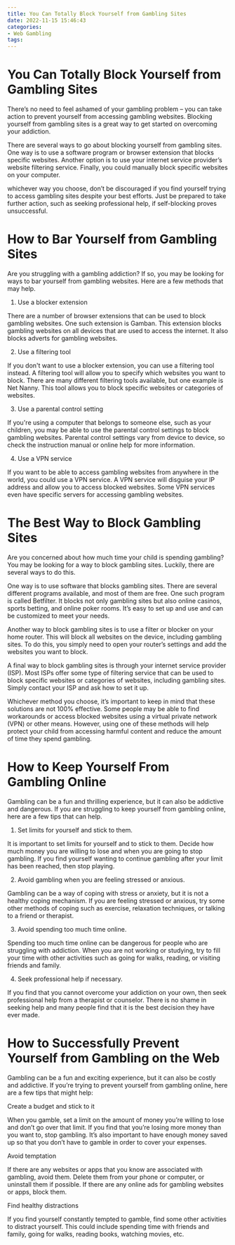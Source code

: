 ```yaml
---
title: You Can Totally Block Yourself from Gambling Sites
date: 2022-11-15 15:46:43
categories:
- Web Gambling
tags:
---
```



#  You Can Totally Block Yourself from Gambling Sites

There’s no need to feel ashamed of your gambling problem – you can take action to prevent yourself from accessing gambling websites. Blocking yourself from gambling sites is a great way to get started on overcoming your addiction.

There are several ways to go about blocking yourself from gambling sites. One way is to use a software program or browser extension that blocks specific websites. Another option is to use your internet service provider’s website filtering service. Finally, you could manually block specific websites on your computer.

 whichever way you choose, don’t be discouraged if you find yourself trying to access gambling sites despite your best efforts. Just be prepared to take further action, such as seeking professional help, if self-blocking proves unsuccessful.

#  How to Bar Yourself from Gambling Sites 

Are you struggling with a gambling addiction? If so, you may be looking for ways to bar yourself from gambling websites. Here are a few methods that may help.

1. Use a blocker extension

There are a number of browser extensions that can be used to block gambling websites. One such extension is Gamban. This extension blocks gambling websites on all devices that are used to access the internet. It also blocks adverts for gambling websites.

2. Use a filtering tool

If you don't want to use a blocker extension, you can use a filtering tool instead. A filtering tool will allow you to specify which websites you want to block. There are many different filtering tools available, but one example is Net Nanny. This tool allows you to block specific websites or categories of websites.

3. Use a parental control setting

If you're using a computer that belongs to someone else, such as your children, you may be able to use the parental control settings to block gambling websites. Parental control settings vary from device to device, so check the instruction manual or online help for more information.

4. Use a VPN service

If you want to be able to access gambling websites from anywhere in the world, you could use a VPN service. A VPN service will disguise your IP address and allow you to access blocked websites. Some VPN services even have specific servers for accessing gambling websites.

#  The Best Way to Block Gambling Sites 

Are you concerned about how much time your child is spending gambling? You may be looking for a way to block gambling sites. Luckily, there are several ways to do this.

One way is to use software that blocks gambling sites. There are several different programs available, and most of them are free. One such program is called Betfilter. It blocks not only gambling sites but also online casinos, sports betting, and online poker rooms. It’s easy to set up and use and can be customized to meet your needs.

Another way to block gambling sites is to use a filter or blocker on your home router. This will block all websites on the device, including gambling sites. To do this, you simply need to open your router’s settings and add the websites you want to block.

A final way to block gambling sites is through your internet service provider (ISP). Most ISPs offer some type of filtering service that can be used to block specific websites or categories of websites, including gambling sites. Simply contact your ISP and ask how to set it up.

Whichever method you choose, it’s important to keep in mind that these solutions are not 100% effective. Some people may be able to find workarounds or access blocked websites using a virtual private network (VPN) or other means. However, using one of these methods will help protect your child from accessing harmful content and reduce the amount of time they spend gambling.

#  How to Keep Yourself From Gambling Online 

Gambling can be a fun and thrilling experience, but it can also be addictive and dangerous. If you are struggling to keep yourself from gambling online, here are a few tips that can help.

1. Set limits for yourself and stick to them.

It is important to set limits for yourself and to stick to them. Decide how much money you are willing to lose and when you are going to stop gambling. If you find yourself wanting to continue gambling after your limit has been reached, then stop playing.

2. Avoid gambling when you are feeling stressed or anxious.

Gambling can be a way of coping with stress or anxiety, but it is not a healthy coping mechanism. If you are feeling stressed or anxious, try some other methods of coping such as exercise, relaxation techniques, or talking to a friend or therapist.

3. Avoid spending too much time online.

Spending too much time online can be dangerous for people who are struggling with addiction. When you are not working or studying, try to fill your time with other activities such as going for walks, reading, or visiting friends and family.

4. Seek professional help if necessary.

If you find that you cannot overcome your addiction on your own, then seek professional help from a therapist or counselor. There is no shame in seeking help and many people find that it is the best decision they have ever made.

#  How to Successfully Prevent Yourself from Gambling on the Web

Gambling can be a fun and exciting experience, but it can also be costly and addictive. If you’re trying to prevent yourself from gambling online, here are a few tips that might help:

Create a budget and stick to it

When you gamble, set a limit on the amount of money you’re willing to lose and don’t go over that limit. If you find that you’re losing more money than you want to, stop gambling. It’s also important to have enough money saved up so that you don’t have to gamble in order to cover your expenses.

Avoid temptation

If there are any websites or apps that you know are associated with gambling, avoid them. Delete them from your phone or computer, or uninstall them if possible. If there are any online ads for gambling websites or apps, block them.

Find healthy distractions

If you find yourself constantly tempted to gamble, find some other activities to distract yourself. This could include spending time with friends and family, going for walks, reading books, watching movies, etc.
